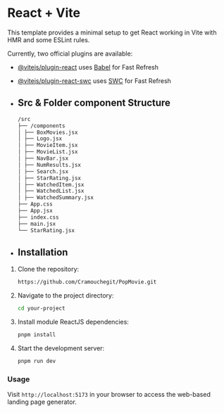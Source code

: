 # React + Vite

This template provides a minimal setup to get React working in Vite with HMR and some ESLint rules.

Currently, two official plugins are available:

- [@vitejs/plugin-react](https://github.com/vitejs/vite-plugin-react/blob/main/packages/plugin-react/README.md) uses [Babel](https://babeljs.io/) for Fast Refresh
- [@vitejs/plugin-react-swc](https://github.com/vitejs/vite-plugin-react-swc) uses [SWC](https://swc.rs/) for Fast Refresh

- ## Src & Folder component Structure

  ```bash
  /src
  ├── /components
  │ ├── BoxMovies.jsx
  │ ├── Logo.jsx
  │ ├── MovieItem.jsx
  │ ├── MovieList.jsx
  │ ├── NavBar.jsx
  │ ├── NumResults.jsx
  │ ├── Search.jsx
  │ ├── StarRating.jsx
  │ ├── WatchedItem.jsx
  │ ├── WatchedList.jsx
  │ ├── WatchedSummary.jsx
  ├── App.css
  ├── App.jsx
  ├── index.css
  ├── main.jsx
  └── StarRating.jsx
  ```

- ## Installation

1. Clone the repository:

   ```bash
   https://github.com/Cramouchegit/PopMovie.git
   ```

2. Navigate to the project directory:

   ```bash
   cd your-project
   ```

3. Install module ReactJS dependencies:

   ```bash
   pnpm install
   ```

4. Start the development server:

   ```bash
   pnpm run dev
   ```

### Usage

Visit `http://localhost:5173` in your browser to access the web-based landing page generator.
